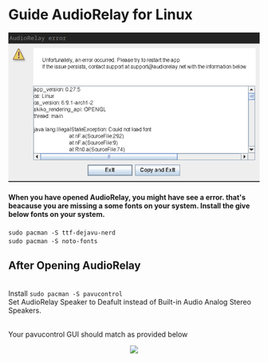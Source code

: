 # Guide AudioRelay for Linux
<div style="text-align:center">
<a href="https://raw.githubusercontent.com/kamlendras/Guide-AudioRelay-for-Linux/main/AudioRelay_error.png"><img src="https://raw.githubusercontent.com/kamlendras/Guide-AudioRelay-for-Linux/main/AudioRelay_error.png"/></a>
</div>

#### When you  have opened AudioRelay, you might have see a error. that's beacause you are missing a some fonts on your system. Install the give below fonts on your system. <br />
```sudo pacman -S ttf-dejavu-nerd``` <br />
```sudo pacman -S noto-fonts``` <br />

## After Opening AudioRelay 
<br />Install ```sudo pacman -S pavucontrol```
<br />Set AudioRelay Speaker to Deafult instead of Built-in Audio Analog Stereo Speakers.

<br />Your pavucontrol GUI should match as provided below 
<div style="text-align:center">
<a href="https://raw.githubusercontent.com/kamlendras/Guide-AudioRelay-for-Linux/main/audio_controls.png"><img src="https://raw.githubusercontent.com/kamlendras/Guide-AudioRelay-for-Linux/main/audio_controls.png"/></a>
</div>



